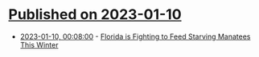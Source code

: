 # [Published on 2023-01-10](index.md)

* [2023-01-10, 00:08:00](https://soylentnews.org/article.pl?sid=23/01/09/1312219&from=rss) - [Florida is Fighting to Feed Starving Manatees This Winter](https://soylentnews.org/article.pl?sid=23/01/09/1312219&from=rss)

